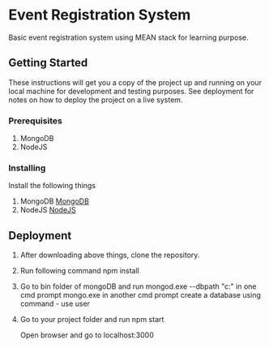 # Event Registration System

Basic event registration system using MEAN stack for learning purpose.

## Getting Started

These instructions will get you a copy of the project up and running on your local machine for development and testing purposes. See deployment for notes on how to deploy the project on a live system.

### Prerequisites

1. MongoDB
2. NodeJS

### Installing

Install the following things

1. MongoDB 
    [MongoDB](https://www.mongodb.com/download-center)
2. NodeJS
    [NodeJS](https://nodejs.org/en/download/)

## Deployment

1. After downloading above things, clone the repository.
2. Run following command
    npm install
3. Go to bin folder of mongoDB and run 
    mongod.exe --dbpath "c:\" in one cmd prompt
    mongo.exe in another cmd prompt
    create a database using command - use user
4. Go to your project folder and run 
    npm start
    
    Open browser and go to localhost:3000
    


